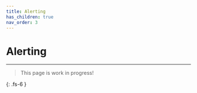 ```yaml
---
title: Alerting
has_children: true
nav_order: 3
---
```


# Alerting

---

> This page is work in progress!

{: .fs-6 }
